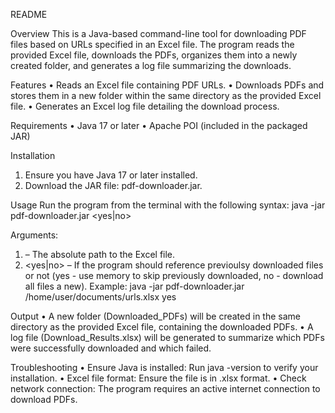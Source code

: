 README

Overview
This is a Java-based command-line tool for downloading PDF files based on URLs specified in an Excel file. The program reads the provided Excel file, downloads the PDFs, organizes them into a newly created folder, and generates a log file summarizing the downloads.

Features
•	Reads an Excel file containing PDF URLs.
•	Downloads PDFs and stores them in a new folder within the same directory as the provided Excel file.
•	Generates an Excel log file detailing the download process.

Requirements
•	Java 17 or later
•	Apache POI (included in the packaged JAR)

Installation
1.	Ensure you have Java 17 or later installed.
2.	Download the JAR file: pdf-downloader.jar.

Usage
Run the program from the terminal with the following syntax:
java -jar pdf-downloader.jar <path-to-excel-file> <yes|no>

Arguments:
1.	<path-to-excel-file> – The absolute path to the Excel file.
2.	<yes|no> – If the program should reference previoulsy downloaded files or not (yes - use memory to skip previously downloaded, no - download all files a new).
Example:
java -jar pdf-downloader.jar /home/user/documents/urls.xlsx yes

Output
•	A new folder (Downloaded_PDFs) will be created in the same directory as the provided Excel file, containing the downloaded PDFs.
•	A log file (Download_Results.xlsx) will be generated to summarize which PDFs were successfully downloaded and which failed.

Troubleshooting
•	Ensure Java is installed: Run java -version to verify your installation.
•	Excel file format: Ensure the file is in .xlsx format.
•	Check network connection: The program requires an active internet connection to download PDFs.

